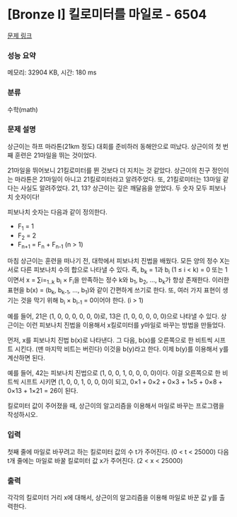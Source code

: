 # [Bronze I] 킬로미터를 마일로 - 6504 

[문제 링크](https://www.acmicpc.net/problem/6504) 

### 성능 요약

메모리: 32904 KB, 시간: 180 ms

### 분류

수학(math)

### 문제 설명

<p>상근이는 하프 마라톤(21km 정도) 대회를 준비하러 동해안으로 떠났다. 상근이의 첫 번째 훈련은 21마일을 뛰는 것이었다.</p>

<p>21마일을 뛰어보니 21킬로미터를 뛴 것보다 더 지치는 것 같았다. 상근이의 친구 정인이는 마라톤은 21마일이 아니고 21킬로미터라고 알려주었다. 또, 21킬로미터는 13마일 같다는 사실도 알려주었다. 21, 13? 상근이는 깊은 깨달음을 얻었다. 두 숫자 모두 피보나치 숫자이다!</p>

<p>피보나치 숫자는 다음과 같이 정의한다.</p>

<ul>
	<li>F<sub>1</sub> = 1</li>
	<li>F<sub>2</sub> = 2</li>
	<li>F<sub>n+1</sub> = F<sub>n</sub> + F<sub>n-1</sub> (n > 1)</li>
</ul>

<p>마침 상근이는 훈련을 떠나기 전, 대학에서 피보나치 진법을 배웠다. 모든 양의 정수 X는 서로 다른 피보나치 수의 합으로 나타낼 수 있다. 즉, b<sub>k</sub> = 1과 b<sub>i</sub> (1 ≤ i < k) = 0 또는 1이면서 x = ∑i=<sub>1..k</sub> b<sub>i</sub> × F<sub>i</sub>을 만족하는 정수 k와 b<sub>1</sub>, b<sub>2</sub>, ..., b<sub>k</sub>가 항상 존재한다. 이러한 표현을 b(x) = (b<sub>k</sub>, b<sub>k-1</sub>, ..., b<sub>1</sub>)와 같이 간편하게 쓰기로 한다. 또, 여러 가지 표현이 생기는 것을 막기 위해 b<sub>i</sub> × b<sub>i-1</sub> = 0이어야 한다. (i > 1)</p>

<p>예를 들어, 21은 (1, 0, 0, 0, 0, 0, 0)로, 13은 (1, 0, 0, 0, 0, 0)으로 나타낼 수 있다. 상근이는 이런 피보나치 진법을 이용해서 x킬로미터를 y마일로 바꾸는 방법을 만들었다.</p>

<p>먼저, x를 피보나치 진법 b(x)로 나타낸다. 그 다음, b(x)를 오른쪽으로 한 비트씩 시프트 시킨다. (맨 마지막 비트는 버린다) 이것을 b(y)라고 한다. 이제 b(y)를 이용해서 y를 계산하면 된다.</p>

<p>예를 들어, 42는 피보나치 진법으로 (1, 0, 0, 1, 0, 0, 0, 0)이다. 이걸 오른쪽으로 한 비트씩 시프트 시키면 (1, 0, 0, 1, 0, 0, 0)이 되고, 0×1 + 0×2 + 0×3 + 1×5 + 0×8 + 0×13 + 1×21 = 26이 된다.</p>

<p>킬로미터 값이 주어졌을 때, 상근이의 알고리즘을 이용해서 마일로 바꾸는 프로그램을 작성하시오.</p>

### 입력 

 <p>첫째 줄에 마일로 바꾸려고 하는 킬로미터 값의 수 t가 주어진다. (0 < t < 25000) 다음 t개 줄에는 마일로 바꿀 킬로미터 값 x가 주어진다. (2 < x < 25000)</p>

### 출력 

 <p>각각의 킬로미터 거리 x에 대해서, 상근이의 알고리즘을 이용해 마일로 바꾼 값 y를 출력한다.</p>


